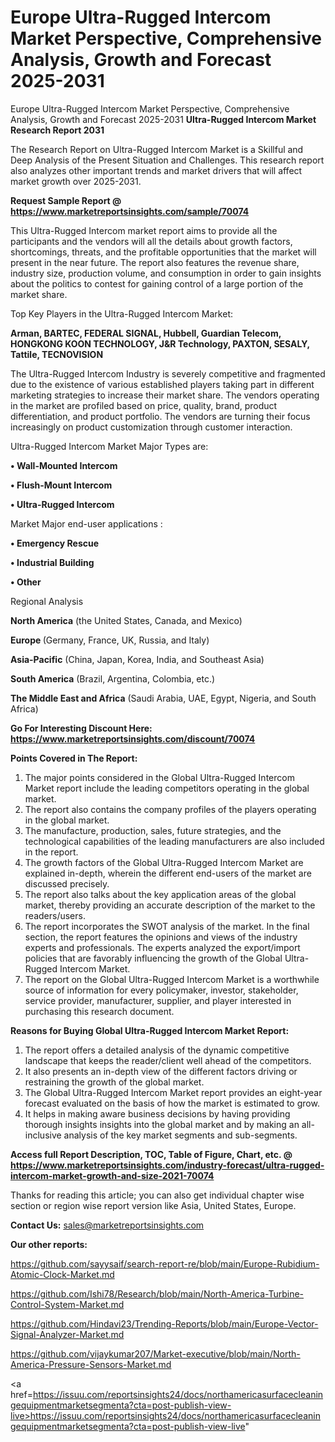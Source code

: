 # Europe Ultra-Rugged Intercom Market Perspective, Comprehensive Analysis, Growth and Forecast 2025-2031
Europe Ultra-Rugged Intercom Market Perspective, Comprehensive Analysis, Growth and Forecast 2025-2031
<strong>Ultra-Rugged Intercom Market Research Report 2031</strong>

The Research Report on Ultra-Rugged Intercom Market is a Skillful and Deep Analysis of the Present Situation and Challenges. This research report also analyzes other important trends and market drivers that will affect market growth over 2025-2031.

<strong>Request Sample Report @ <a href=https://www.marketreportsinsights.com/sample/70074>https://www.marketreportsinsights.com/sample/70074</a></strong>

This Ultra-Rugged Intercom market report aims to provide all the participants and the vendors will all the details about growth factors, shortcomings, threats, and the profitable opportunities that the market will present in the near future. The report also features the revenue share, industry size, production volume, and consumption in order to gain insights about the politics to contest for gaining control of a large portion of the market share.

Top Key Players in the Ultra-Rugged Intercom Market:

<strong>Arman, BARTEC, FEDERAL SIGNAL, Hubbell, Guardian Telecom, HONGKONG KOON TECHNOLOGY, J&R Technology, PAXTON, SESALY, Tattile, TECNOVISION</strong>

The Ultra-Rugged Intercom Industry is severely competitive and fragmented due to the existence of various established players taking part in different marketing strategies to increase their market share. The vendors operating in the market are profiled based on price, quality, brand, product differentiation, and product portfolio. The vendors are turning their focus increasingly on product customization through customer interaction.

Ultra-Rugged Intercom Market Major Types are:

<strong>• Wall-Mounted Intercom

• Flush-Mount Intercom

• Ultra-Rugged Intercom</strong>

Market Major end-user applications :

<strong>• Emergency Rescue

• Industrial Building

• Other</strong>

Regional Analysis

</u><strong><b>North America</b></strong> (the United States, Canada, and Mexico)

<strong><b>Europe </b></strong>(Germany, France, UK, Russia, and Italy)

<strong><b>Asia-Pacific</b></strong> (China, Japan, Korea, India, and Southeast Asia)

<strong><b>South America</b></strong> (Brazil, Argentina, Colombia, etc.)

<strong><b>The Middle East and Africa</b></strong> (Saudi Arabia, UAE, Egypt, Nigeria, and South Africa)

<strong>Go For Interesting Discount Here: <a href=https://www.marketreportsinsights.com/discount/70074>https://www.marketreportsinsights.com/discount/70074</a></strong>

<strong>Points Covered in The Report:</strong>
<ol>
  <li>The major points considered in the Global Ultra-Rugged Intercom Market report include the leading competitors operating in the global market.</li>
  <li>The report also contains the company profiles of the players operating in the global market.</li>
  <li>The manufacture, production, sales, future strategies, and the technological capabilities of the leading manufacturers are also included in the report.</li>
  <li>The growth factors of the Global Ultra-Rugged Intercom Market are explained in-depth, wherein the different end-users of the market are discussed precisely.</li>
  <li>The report also talks about the key application areas of the global market, thereby providing an accurate description of the market to the readers/users.</li>
  <li>The report incorporates the SWOT analysis of the market. In the final section, the report features the opinions and views of the industry experts and professionals. The experts analyzed the export/import policies that are favorably influencing the growth of the Global Ultra-Rugged Intercom Market.</li>
  <li>The report on the Global Ultra-Rugged Intercom Market is a worthwhile source of information for every policymaker, investor, stakeholder, service provider, manufacturer, supplier, and player interested in purchasing this research document.</li>
</ol>
<strong>Reasons for Buying Global Ultra-Rugged Intercom Market Report:</strong>

<ol>
  <li>The report offers a detailed analysis of the dynamic competitive landscape that keeps the reader/client well ahead of the competitors.</li>
  <li>It also presents an in-depth view of the different factors driving or restraining the growth of the global market.</li>
  <li>The Global Ultra-Rugged Intercom Market report provides an eight-year forecast evaluated on the basis of how the market is estimated to grow.</li>
  <li>It helps in making aware business decisions by having providing thorough insights insights into the global market and by making an all-inclusive analysis of the key market segments and sub-segments.</li>
</ol>
<strong>Access full Report Description, TOC, Table of Figure, Chart, etc. @ <a href=https://www.marketreportsinsights.com/industry-forecast/ultra-rugged-intercom-market-growth-and-size-2021-70074>https://www.marketreportsinsights.com/industry-forecast/ultra-rugged-intercom-market-growth-and-size-2021-70074</a></strong>


Thanks for reading this article; you can also get individual chapter wise section or region wise report version like Asia, United States, Europe.

<strong>Contact Us:</strong>
sales@marketreportsinsights.com

<strong>Our other reports:</strong>

<a href=https://github.com/sayysaif/search-report-re/blob/main/Europe-Rubidium-Atomic-Clock-Market.md>https://github.com/sayysaif/search-report-re/blob/main/Europe-Rubidium-Atomic-Clock-Market.md</a>

<a href=https://github.com/Ishi78/Research/blob/main/North-America-Turbine-Control-System-Market.md>https://github.com/Ishi78/Research/blob/main/North-America-Turbine-Control-System-Market.md</a>

<a href=https://github.com/Hindavi23/Trending-Reports/blob/main/Europe-Vector-Signal-Analyzer-Market.md>https://github.com/Hindavi23/Trending-Reports/blob/main/Europe-Vector-Signal-Analyzer-Market.md</a>

<a href=https://github.com/vijaykumar207/Market-executive/blob/main/North-America-Pressure-Sensors-Market.md>https://github.com/vijaykumar207/Market-executive/blob/main/North-America-Pressure-Sensors-Market.md</a>

<a href=https://issuu.com/reportsinsights24/docs/northamericasurfacecleaningequipmentmarketsegmenta?cta=post-publish-view-live>https://issuu.com/reportsinsights24/docs/northamericasurfacecleaningequipmentmarketsegmenta?cta=post-publish-view-live</a>"
